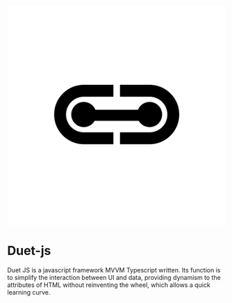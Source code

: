 ![alt tag](./logo.png)

# Duet-js
Duet JS is a javascript framework MVVM Typescript written. Its function is to simplify the interaction between UI and data, providing dynamism to the attributes of HTML without reinventing the wheel, which allows a quick learning curve.
